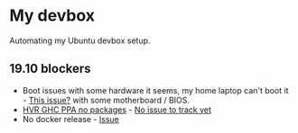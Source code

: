 # My devbox

Automating my Ubuntu devbox setup.

## 19.10 blockers

* Boot issues with some hardware it seems, my home laptop can't boot it - [This issue?](https://askubuntu.com/questions/1181905/upgrade-ubuntu-to-19-10-but-cannot-boot-into-the-system-with-purple-screen-dua) with some motherboard / BIOS.
* [HVR GHC PPA no packages](https://launchpad.net/~hvr/+archive/ubuntu/ghc) - [No issue to track yet](https://github.com/haskell-CI/haskell-ci/issues)
* No docker release - [Issue](https://github.com/docker/for-linux/issues/833)
